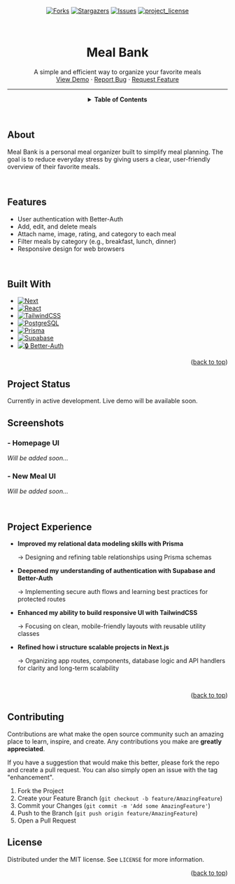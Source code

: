 <a id="readme-top"></a>

<!-- PROJECT SHIELDS -->
<!--
*** I'm using markdown "reference style" links for readability.
*** Reference links are enclosed in brackets [ ] instead of parentheses ( ).
*** See the bottom of this document for the declaration of the reference variables
*** for contributors-url, forks-url, etc. This is an optional, concise syntax you may use.
*** https://www.markdownguide.org/basic-syntax/#reference-style-links
-->

<!-- [![Contributors][contributors-shield]][contributors-url] -->
<div align="center">
    
[![Forks][forks-shield]][forks-url]
[![Stargazers][stars-shield]][stars-url]
[![Issues][issues-shield]][issues-url]
[![project_license][license-shield]][license-url]

</div>
    
<!-- [![LinkedIn][linkedin-shield]][linkedin-url] -->

<br />

<!-- TITLE & QUICK LINKS -->
<div align="center">
    <!-- PROJECT LOGO -->
    <!-- <img src="images/logo.png" alt="Logo" width="80" height="80"> -->
  <h1 align="center">Meal Bank</h1>

  <p align="center">
    A simple and efficient way to organize your favorite meals
    <br />
    <a href="https://github.com/byEnok/Meal-Bank">View Demo</a>
    &middot;
    <a href="https://github.com/byEnok/Meal-Bank/issues/new?labels=bug&template=bug-report---.md">Report Bug</a>
    &middot;
    <a href="https://github.com/byEnok/Meal-Bank/issues/new?labels=enhancement&template=feature-request---.md">Request Feature</a>
  </p>
</div>

---

<center>
  <details>
  <summary><strong>Table of Contents</strong></summary>
    <ol style="list-style-position: outside; padding-left: 50%; inline-block; text-align: left;">
        <li><a href="#about">About</a></li>
        <li><a href="#features">Features</a></li>
        <li><a href="#tech-stack">Tech Stack</a></li>
        <li><a href="#project-status">Project Status</a></li>
        <li><a href="#screenshots">Screenshots</a></li>
        <li><a href="#project-experience">Project Experience</a></li>
        <li><a href="#contributing">Contributing</a></li>
        <li><a href="#license">License</a></li>
        <!-- <li><a href="#contact">Contact</a></li> -->
        <!-- <li><a href="#acknowledgements">Acknowledgements</a></li> -->
    </ol>
  </details>
</center>

&nbsp;

## About

Meal Bank is a personal meal organizer built to simplify meal planning. The goal is to reduce everyday stress by giving users a clear, user-friendly overview of their favorite meals.

&nbsp;

## Features

- User authentication with Better-Auth
- Add, edit, and delete meals
- Attach name, image, rating, and category to each meal
- Filter meals by category (e.g., breakfast, lunch, dinner)
- Responsive design for web browsers

&nbsp;

## Built With

- [![Next][Next.js]][Next-url]
- [![React][React.js]][React-url]
- [![TailwindCSS][TailwindCSS]][Tailwind-url]
- [![PostgreSQL][PostgreSQL]][PostgreSQL-url]
- [![Prisma][Prisma]][Prisma-url]
- [![Supabase][Supabase]][Supabase-url]
- [![🔒 Better-Auth](https://img.shields.io/badge/🔒%20Better--Auth-000000?style=for-the-badge&logoColor=white)](https://www.better-auth.com/)
<p align="right">(<a href="#readme-top">back to top</a>)</p>

## Project Status

Currently in active development.
Live demo will be available soon.

## Screenshots

### - Homepage UI

_Will be added soon..._

### - New Meal UI

_Will be added soon..._

&nbsp;

<!-- ## Experience Gained -->

## Project Experience

- <strong>Improved my relational data modeling skills with Prisma</strong>

  → Designing and refining table relationships using Prisma schemas

- <strong>Deepened my understanding of authentication with Supabase and Better-Auth</strong>

  → Implementing secure auth flows and learning best practices for protected routes

- <strong>Enhanced my ability to build responsive UI with TailwindCSS</strong>

  → Focusing on clean, mobile-friendly layouts with reusable utility classes

- <strong>Refined how i structure scalable projects in Next.js</strong>

  → Organizing app routes, components, database logic and API handlers for clarity and long-term scalability

&nbsp;

<p align="right">(<a href="#readme-top">back to top</a>)</p>

<!-- CONTRIBUTING -->

## Contributing

Contributions are what make the open source community such an amazing place to learn, inspire, and create. Any contributions you make are **greatly appreciated**.

If you have a suggestion that would make this better, please fork the repo and create a pull request. You can also simply open an issue with the tag "enhancement".

<!-- Don't forget to give the project a star! Thanks again! -->

1. Fork the Project
2. Create your Feature Branch (`git checkout -b feature/AmazingFeature`)
3. Commit your Changes (`git commit -m 'Add some AmazingFeature'`)
4. Push to the Branch (`git push origin feature/AmazingFeature`)
5. Open a Pull Request

<!-- LICENSE -->

## License

Distributed under the MIT license. See `LICENSE` for more information.

<p align="right">(<a href="#readme-top">back to top</a>)</p>

<!-- CONTACT -->

<!-- ## Contact

Your Name - [@twitter_handle](https://twitter.com/twitter_handle) - email@email_client.com

Project Link: [https://github.com/github_username/repo_name](https://github.com/github_username/repo_name)

<p align="right">(<a href="#readme-top">back to top</a>)</p> -->

<!-- ACKNOWLEDGMENTS -->
<!--
## Acknowledgments

- []()
- []()
- []()

<p align="right">(<a href="#readme-top">back to top</a>)</p> -->

<!-- MARKDOWN LINKS & IMAGES -->

<!-- https://www.markdownguide.org/basic-syntax/#reference-style-links -->
<!-- GITHUB STATS  -->

[contributors-shield]: https://img.shields.io/github/contributors/byEnok/Meal-Bank.svg?style=for-the-badge
[contributors-url]: https://github.com/byEnok/Meal-Bank/graphs/contributors
[forks-shield]: https://img.shields.io/github/forks/byEnok/Meal-Bank.svg?style=for-the-badge
[forks-url]: https://github.com/byEnok/Meal-Bank/network/members
[stars-shield]: https://img.shields.io/github/stars/byEnok/Meal-Bank.svg?style=for-the-badge
[stars-url]: https://github.com/byEnok/Meal-Bank/stargazers
[issues-shield]: https://img.shields.io/github/issues/byEnok/Meal-Bank.svg?style=for-the-badge
[issues-url]: https://github.com/byEnok/Meal-Bank/issues
[license-shield]: https://img.shields.io/github/license/byEnok/Meal-Bank.svg?style=for-the-badge&color=708090
[license-url]: https://github.com/byEnok/Meal-Bank/blob/main/LICENSE
[linkedin-shield]: https://img.shields.io/badge/-LinkedIn-black.svg?style=for-the-badge&logo=linkedin&colorB=06B
[linkedin-url]: https://www.linkedin.com/in/simon-enoksen-75649b241/

<!-- [product-screenshot]: images/screenshot.png -->

<!-- TECH STACK -->

[Next.js]: https://img.shields.io/badge/next.js-000000?style=for-the-badge&logo=nextdotjs&logoColor=white
[Next-url]: https://nextjs.org/
[React.js]: https://img.shields.io/badge/React-20232A?style=for-the-badge&logo=react&logoColor=61DAFB
[React-url]: https://reactjs.org/
[TailwindCSS]: https://img.shields.io/badge/TailwindCSS-06B6D4?style=for-the-badge&logo=tailwindcss&logoColor=white
[Tailwind-url]: https://tailwindcss.com/
[PostgreSQL]: https://img.shields.io/badge/PostgreSQL-4169E1?style=for-the-badge&logo=postgresql&logoColor=white
[PostgreSQL-url]: https://www.postgresql.org/
[Prisma]: https://img.shields.io/badge/Prisma-2D3748?style=for-the-badge&logo=prisma&logoColor=white
[Prisma-url]: https://www.prisma.io/
[Supabase]: https://img.shields.io/badge/Supabase-3ECF8E?style=for-the-badge&logo=supabase&logoColor=white
[Supabase-url]: https://supabase.com/
[Better-Auth-url]: https://www.better-auth.com/
